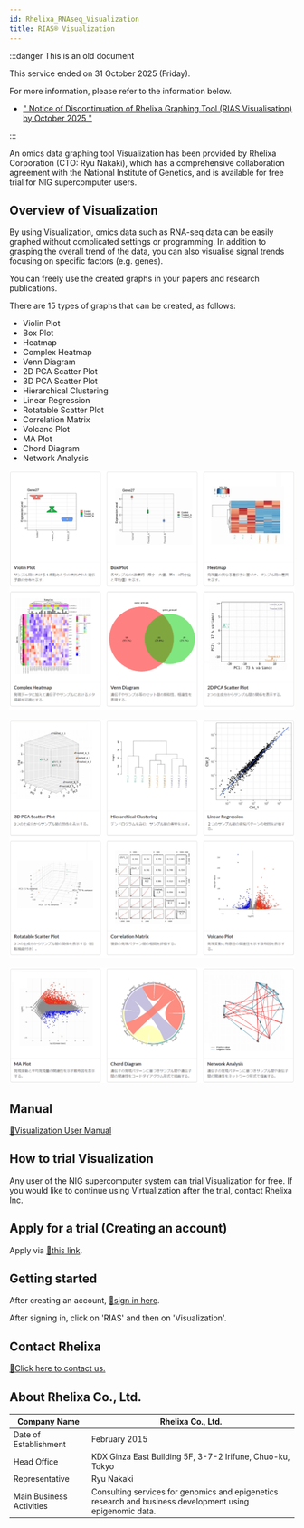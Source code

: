 ```yaml
---
id: Rhelixa_RNAseq_Visualization
title: RIAS®️ Visualization
---
```


:::danger This is an old document

This service ended on 31 October 2025 (Friday).

For more information, please refer to the information below.
- [" Notice of Discontinuation of Rhelixa Graphing Tool (RIAS Visualisation) by October 2025 "](/blog/2025-09-29-news_Rhelixa-rias-visualisation-end-october-2025)

:::


An omics data graphing tool Visualization has been provided by Rhelixa Corporation (CTO: Ryu Nakaki), which has a comprehensive collaboration agreement with the National Institute of Genetics, and is available for free trial for NIG supercomputer users.


## Overview of Visualization

By using Visualization, omics data such as RNA-seq data can be easily graphed without complicated settings or programming. In addition to grasping the overall trend of the data, you can also visualise signal trends focusing on specific factors (e.g. genes).

You can freely use the created graphs in your papers and research publications.

There are 15 types of graphs that can be created, as follows:
- Violin Plot 
- Box Plot
- Heatmap
- Complex Heatmap
- Venn Diagram 
- 2D PCA Scatter Plot
- 3D PCA Scatter Plot
- Hierarchical Clustering
- Linear Regression
- Rotatable Scatter Plot
- Correlation Matrix
- Volcano Plot
- MA Plot
- Chord Diagram
- Network Analysis

![](Rhelixa_RNAseq_visu_1.png)

![](Rhelixa_RNAseq_visu_2.png)

![](Rhelixa_RNAseq_visu_3.png)


## Manual

[&#x1f517;Visualization User Manual](https://notepm.jp/sharing/e653b342-8932-42c3-b504-25d12361eb9c)


## How to trial Visualization

Any user of the NIG supercomputer system can trial Visualization for free. If you would like to continue using Virtualization after the trial, contact Rhelixa Inc.


## Apply for a trial (Creating an account)

Apply via [&#x1f517;this link](https://form.jotform.com/232914192808460).


## Getting started

After creating an account, [&#x1f517;sign in here](https://rias.rhelixa.com/users/sign_in).

After signing in, click on 'RIAS' and then on 'Visualization'.


## Contact Rhelixa

[&#x1f517;Click here to contact us.](https://form.jotform.com/231092619050449)


## About Rhelixa Co., Ltd.

|Company Name            |Rhelixa Co., Ltd.                                        |
|------------------------|---------------------------------------------------------|
|Date of Establishment   |February 2015                                            |
|Head Office             |KDX Ginza East Building 5F, 3-7-2 Irifune, Chuo-ku, Tokyo|
|Representative          |Ryu Nakaki                                               |
|Main Business Activities|Consulting services for genomics and epigenetics research and business development using epigenomic data. |
